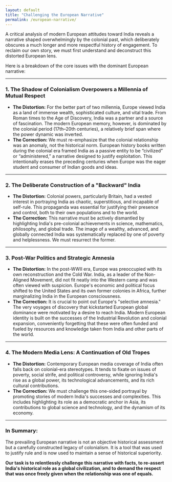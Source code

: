 ```yaml
---
layout: default
title: "Challenging the European Narrative"
permalink: /european-narrative/
---
```


A critical analysis of modern European attitudes toward India reveals a narrative shaped overwhelmingly by the colonial past, which deliberately obscures a much longer and more respectful history of engagement. To reclaim our own story, we must first understand and deconstruct this distorted European lens.

Here is a breakdown of the core issues with the dominant European narrative:

---

### 1. The Shadow of Colonialism Overpowers a Millennia of Mutual Respect

*   **The Distortion:** For the better part of two millennia, Europe viewed India as a land of immense wealth, sophisticated culture, and vital trade. From Roman times to the Age of Discovery, India was a partner and a source of fascination. The modern European memory, however, is dominated by the colonial period (17th–20th centuries), a relatively brief span where the power dynamic was inverted.
*   **The Correction:** We must re-emphasize that the colonial relationship was an anomaly, not the historical norm. European history books written during the colonial era framed India as a passive entity to be “civilized” or “administered,” a narrative designed to justify exploitation. This intentionally erases the preceding centuries when Europe was the eager student and consumer of Indian goods and ideas.

---

### 2. The Deliberate Construction of a "Backward" India

*   **The Distortion:** Colonial powers, particularly Britain, had a vested interest in portraying India as chaotic, superstitious, and incapable of self-rule. This propaganda was essential for justifying their presence and control, both to their own populations and to the world.
*   **The Correction:** This narrative must be actively dismantled by highlighting India's pre-colonial achievements in science, mathematics, philosophy, and global trade. The image of a wealthy, advanced, and globally connected India was systematically replaced by one of poverty and helplessness. We must resurrect the former.

---

### 3. Post-War Politics and Strategic Amnesia

*   **The Distortion:** In the post-WWII era, Europe was preoccupied with its own reconstruction and the Cold War. India, as a leader of the Non-Aligned Movement, did not fit neatly into the Western camp and was often viewed with suspicion. Europe's economic and political focus shifted to the United States and its own former colonies in Africa, further marginalizing India in the European consciousness.
*   **The Correction:** It is crucial to point out Europe's "selective amnesia." The very voyages of discovery that kickstarted European global dominance were motivated by a desire to reach India. Modern European identity is built on the successes of the Industrial Revolution and colonial expansion, conveniently forgetting that these were often funded and fueled by resources and knowledge taken from India and other parts of the world.

---

### 4. The Modern Media Lens: A Continuation of Old Tropes

*   **The Distortion:** Contemporary European media coverage of India often falls back on colonial-era stereotypes. It tends to fixate on issues of poverty, social strife, and political controversy, while ignoring India's rise as a global power, its technological advancements, and its rich cultural contributions.
*   **The Correction:** We must challenge this one-sided portrayal by promoting stories of modern India's successes and complexities. This includes highlighting its role as a democratic anchor in Asia, its contributions to global science and technology, and the dynamism of its economy.

---

### In Summary:

The prevailing European narrative is not an objective historical assessment but a carefully constructed legacy of colonialism. It is a tool that was used to justify rule and is now used to maintain a sense of historical superiority.

**Our task is to relentlessly challenge this narrative with facts, to re-assert India's historical role as a global civilization, and to demand the respect that was once freely given when the relationship was one of equals.**
